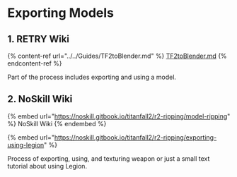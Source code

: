 # Exporting Models

## 1. RETRY Wiki

{% content-ref url="../../Guides/TF2toBlender.md" %}
[TF2toBlender.md](../../Guides/TF2toBlender.md)
{% endcontent-ref %}

Part of the process includes exporting and using a model.

## 2. NoSkill Wiki

{% embed url="https://noskill.gitbook.io/titanfall2/r2-ripping/model-ripping" %}
NoSkill Wiki
{% endembed %}

{% embed url="https://noskill.gitbook.io/titanfall2/r2-ripping/exporting-using-legion" %}

Process of exporting, using, and texturing weapon or just a small text tutorial about using Legion.

##
